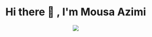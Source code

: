 <h1 align="center"> Hi there 👋 , I'm Mousa Azimi </h1>                                    
                                                                                   

<!--
**MousaAzm/MousaAzm** is a ✨ _special_ ✨ repository because its `README.md` (this file) appears on your GitHub profile.

Here are some ideas to get you started:

- 🔭 I’m currently working on ...
- 🌱 I’m currently learning ...
- 👯 I’m looking to collaborate on ...
- 🤔 I’m looking for help with ...
- 💬 Ask me about ...
- 📫 How to reach me: ...
- 😄 Pronouns: ...
- ⚡ Fun fact: ...
-->

<p align="center">
 <a href="#" alt="Top Langs"><img src="https://github-readme-stats.vercel.app/api?username=MousaAzm&theme=tokyonight&show_icons=true" /></a>
</p>
